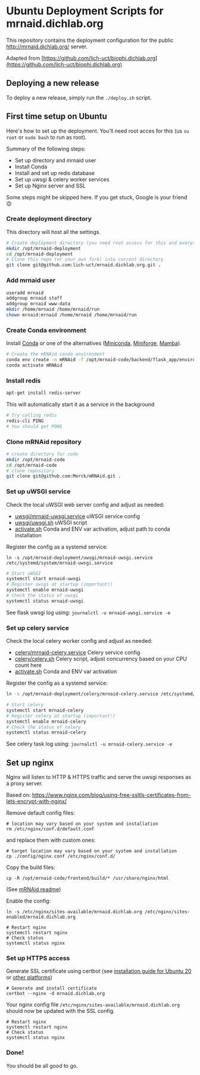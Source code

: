 # Ubuntu Deployment Scripts for mrnaid.dichlab.org

This repository contains the deployment configuration for the public http://mrnaid.dichlab.org/ server.

Adapted from [https://github.com/lich-uct/biophi.dichlab.org](https://github.com/lich-uct/biophi.dichlab.org)


## Deploying a new release

To deploy a new release, simply run the `./deploy.sh` script. 

## First time setup on Ubuntu

Here's how to set up the deployment. You'll need root acces for this (us `su root` or `sudo bash` to run as root).

Summary of the following steps:
- Set up directory and mrnaid user
- Install Conda
- Install and set up redis database
- Set up uwsgi & celery worker services
- Set up Nginx server and SSL

Some steps might be skipped here. If you get stuck, Google is your friend 😊

### Create deployment directory

This directory will host all the settings.

```bash
# Create deployment directory (you need root access for this and everything that follows)
mkdir /opt/mrnaid-deployment
cd /opt/mrnaid-deployment
# Clone this repo (or your own fork) into current directory
git clone git@github.com:lich-uct/mrnaid.dichlab.org.git .
```


### Add mrnaid user

```bash
useradd mrnaid
addgroup mrnaid staff
addgroup mrnaid www-data
mkdir /home/mrnaid /home/mrnaid/run
chown mrnaid:mrnaid /home/mrnaid /home/mrnaid/run
```

### Create Conda environment

Install [Conda](https://docs.conda.io/projects/conda/en/latest/user-guide/install/download.html) or one of the alternatives ([Miniconda](https://docs.conda.io/en/latest/miniconda.html), [Miniforge](https://github.com/conda-forge/miniforge), [Mamba](https://github.com/mamba-org/mamba)).

```bash
# Create the mRNAid conda environment
conda env create -n mRNAid -f /opt/mrnaid-code/backend/flask_app/environment.yml
conda activate mRNAid

```

### Install redis

```bash
apt-get install redis-server
```

This will automatically start it as a service in the background

```bash
# Try calling redis
redis-cli PING
# You should get PONG
```

### Clone mRNAid repository
```bash
# create directory for code
mkdir /opt/mrnaid-code
cd /opt/mrnaid-code
# clone repository
git clone git@github.com:Merck/mRNAid.git .
```




### Set up uWSGI service

Check the local uWSGI web server config and adjust as needed: 

- [uwsgi/mrnaid-uwsgi.service](uwsgi/mrnaid-uwsgi.service) uWSGI service config
- [uwsgi/uwsgi.sh](uwsgi/uwsgi.sh) uWSGI script
- [activate.sh](activate.sh) Conda and ENV var activation, adjust path to conda installation

Register the config as a systemd service:

```
ln -s /opt/mrnaid-deployment/uwsgi/mrnaid-uwsgi.service /etc/systemd/system/mrnaid-uwsgi.service
```

```bash
# Start uWSGI
systemctl start mrnaid-uwsgi
# Register uwsgi at startup (important!)
systemctl enable mrnaid-uwsgi
# Check the status of uwsgi
systemctl status mrnaid-uwsgi
```

See flask uwsgi log using: `journalctl -u mrnaid-uwsgi.service -e`

### Set up celery service

Check the local celery worker config and adjust as needed: 

- [celery/mrnaid-celery.service](celery/mrnaid-celery.service) Celery service config
- [celery/celery.sh](celery/celery.sh) Celery script, adjust concurrency based on your CPU count here
- [activate.sh](activate.sh) Conda and ENV var activation

Register the config as a systemd service:

```bash
ln -s /opt/mrnaid-deployment/celery/mrnaid-celery.service /etc/systemd/system/mrnaid-celery.service
```

```bash
# Start celery
systemctl start mrnaid-celery
# Register celery at startup (important!)
systemctl enable mrnaid-celery
# Check the status of celery
systemctl status mrnaid-celery
```

See celery task log using: `journalctl -u mrnaid-celery.service -e`

## Set up nginx

Nginx will listen to HTTP & HTTPS traffic and serve the uwsgi responses as a proxy server.

Based on: https://www.nginx.com/blog/using-free-ssltls-certificates-from-lets-encrypt-with-nginx/

Remove default config files:
```
# location may vary based on your system and installation
rm /etc/nginx/conf.d/default.conf
```
and replace them with custom ones:
```
# target location may vary based on your system and installation
cp ./config/nginx.conf /etc/nginx/conf.d/
```
Copy the build files:
```
cp -R /opt/mrnaid-code/frontend/build/* /usr/share/nginx/html
```
(See [mRNAid readme](https://github.com/Merck/mRNAid))

Enable the config:

```
ln -s /etc/nginx/sites-available/mrnaid.dichlab.org /etc/nginx/sites-enabled/mrnaid.dichlab.org
```

```
# Restart nginx
systemctl restart nginx
# Check status
systemctl status nginx
```

### Set up HTTPS access

Generate SSL certificate using certbot 
(see [installation guide for Ubuntu 20](https://certbot.eff.org/lets-encrypt/ubuntufocal-nginx) 
or [other platforms](https://certbot.eff.org/instructions))

```
# Generate and install certificate
certbot --nginx -d mrnaid.dichlab.org
```

Your nginx config file `/etc/nginx/sites-available/mrnaid.dichlab.org` should now be updated with the SSL config.

```
# Restart nginx
systemctl restart nginx
# Check status
systemctl status nginx
```

### Done!

You should be all good to go. 
